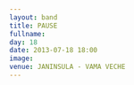 ```yaml
---
layout: band
title: PAUSE 
fullname: 
day: 18
date: 2013-07-18 18:00
image: 
venue: JANINSULA - VAMA VECHE
---
```



